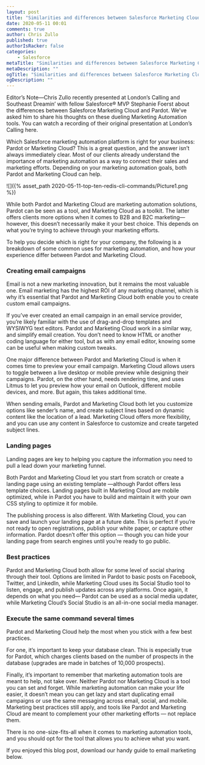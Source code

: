 ```yaml
---
layout: post
title: "Similarities and differences between Salesforce Marketing Cloud and Pardot"
date: 2020-05-11 00:01
comments: true
author: Chris Zullo
published: true
authorIsRacker: false
categories:
    - Salesforce
metaTitle: "Similarities and differences between Salesforce Marketing Cloud and Pardot"
metaDescription: ""
ogTitle: "Similarities and differences between Salesforce Marketing Cloud and Pardot"
ogDescription: ""
---
```


Editor’s Note&mdash;Chris Zullo recently presented at London’s Calling and Southeast Dreamin’ with fellow Salesforce&reg; MVP
Stephanie Foerst about the differences between Salesforce Marketing Cloud and Pardot. We’ve asked him to share his
thoughts on these dueling Marketing Automation tools. You can watch a recording of their
original presentation at London’s Calling here.

Which Salesforce marketing automation platform is right for your business:
Pardot or Marketing Cloud? This is a great question, and the answer isn’t always immediately clear. Most of our clients already
understand the importance of marketing automation as a way to connect their sales and marketing efforts. Depending on your
marketing automation goals, both Pardot and Marketing Cloud can help.

<!-- more -->

![]({% asset_path 2020-05-11-top-ten-redis-cli-commands/Picture1.png %})

While both Pardot and Marketing Cloud are marketing automation solutions, Pardot can be seen as a tool, and Marketing Cloud as a toolkit.
The latter offers clients more options when it comes to B2B and B2C marketing&mdash;however, this doesn’t necessarily make it your best choice.
This depends on what you’re trying to achieve through your marketing efforts.

To help you decide which is right for your company, the following is a breakdown of some common uses for marketing automation, and how your
experience differ between Pardot and Marketing Cloud.

### Creating email campaigns

Email is not a new marketing innovation, but it remains the most valuable one. Email marketing has the highest ROI of any
marketing channel, which is why it’s essential that Pardot and Marketing Cloud both enable you to create custom email campaigns.

If you’ve ever created an email campaign in an email service provider, you’re likely familiar with the use of drag-and-drop templates
and WYSIWYG text editors. Pardot and Marketing Cloud work in a similar way, and simplify email creation. You don’t need to know HTML or another
coding language for either tool, but as with any email editor, knowing some can be useful when making custom tweaks.

One major difference between Pardot and Marketing Cloud is when it comes time to preview your email campaign. Marketing Cloud allows users
to toggle between a live desktop or mobile preview while designing their campaigns. Pardot, on the other hand, needs rendering time, and uses
Litmus to let you preview how your email on Outlook, different mobile devices, and more. But again, this takes additional time.

When sending emails, Pardot and Marketing Cloud both let you customize options like sender’s name, and create subject lines
based on dynamic content like the location of a lead. Marketing Cloud offers more flexibility, and you can use any content
in Salesforce to customize and create targeted subject lines.

### Landing pages

Landing pages are key to helping you capture the information you need to pull a lead down your marketing funnel.

Both Pardot and Marketing Cloud let you start from scratch or create a landing page using
an existing template &mdash;although Pardot offers less template choices. Landing pages built in Marketing
Cloud are mobile optimized, while in Pardot you have to build and maintain it with your own CSS styling to optimize it for mobile.

The publishing process is also different. With Marketing Cloud, you can save and launch your landing page at a future date.
This is perfect if you’re not ready to open registrations, publish your white paper, or capture other information. Pardot doesn’t
offer this option — though you can hide your landing page from search engines until you’re ready to go public.

### Best practices

Pardot and Marketing Cloud both allow for some level of social sharing through their tool. Options are
limited in Pardot to basic posts on Facebook, Twitter, and LinkedIn, while Marketing Cloud uses its Social
Studio tool to listen, engage, and publish updates across any platforms. Once again, it depends on what you need&mdash;
Pardot can be used as a social media updater, while Marketing Cloud’s Social Studio is an all-in-one social media manager.

### Execute the same command several times

Pardot and Marketing Cloud help the most when you stick with a few best practices.

For one, it’s important to keep your database clean. This is especially true for Pardot,
which charges clients based on the number of prospects in the database (upgrades are made in batches of 10,000 prospects).

Finally, it’s important to remember that marketing automation tools are meant to help, not take over. Neither
Pardot nor Marketing Cloud is a tool you can set and forget. While marketing automation can make your life easier,
it doesn’t mean you can get lazy and start duplicating email campaigns or use the same messaging across email, social,
and mobile. Marketing best practices still apply, and tools like Pardot and Marketing Cloud are meant to complement your other marketing efforts — not replace them.

There is no one-size-fits-all when it comes to marketing automation tools, and you should opt for the tool that allows you to achieve what you want.

If you enjoyed this blog post, download our handy guide to email marketing below.

